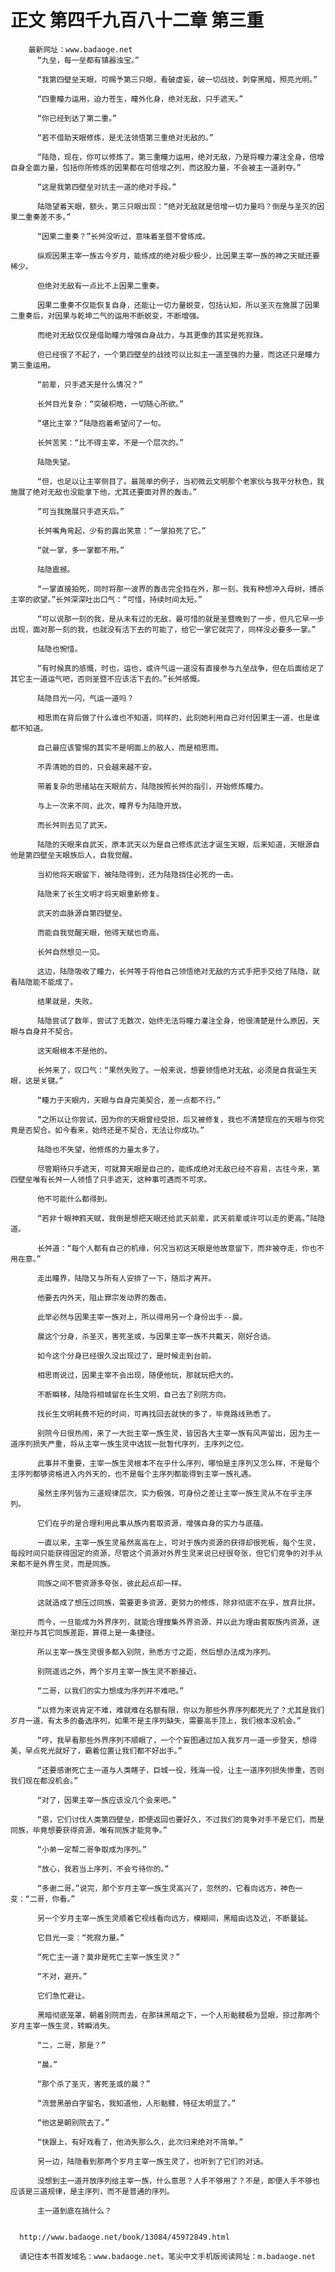 # 正文 第四千九百八十二章 第三重
        最新网址：www.badaoge.net
          “九垒，每一垒都有镇器浊宝。”
      
          “我第四壁垒天眼，可赐予第三只眼，看破虚妄，破一切战技，刺穿黑暗，照亮光明。”
      
          “四重瞳力运用，迫力苍生，瞳外化身，绝对无敌，只手遮天。”
      
          “你已经到达了第二重。”
      
          “若不借助天眼修炼，是无法领悟第三重绝对无敌的。”
      
          “陆隐，现在，你可以修炼了。第三重瞳力运用，绝对无敌，乃是将瞳力灌注全身，倍增自身全面力量，包括你所修炼的因果都在可倍增之列，而这股力量，不会被主一道剥夺。”
      
          “这是我第四壁垒对抗主一道的绝对手段。”
      
          陆隐望着天眼，额头，第三只眼出现：“绝对无敌就是倍增一切力量吗？倒是与圣灭的因果二重奏差不多。”
      
          “因果二重奏？”长舛没听过，意味着圣暨不曾练成。
      
          纵观因果主宰一族古今岁月，能练成的绝对极少极少，比因果主宰一族的神之天赋还要稀少。
      
          但绝对无敌有一点比不上因果二重奏。
      
          因果二重奏不仅能恢复自身，还能让一切力量蜕变，包括认知，所以圣灭在施展了因果二重奏后，对因果与乾坤二气的运用不断蜕变，不断增强。
      
          而绝对无敌仅仅是借助瞳力增强自身战力，与其更像的其实是死寂珠。
      
          但已经很了不起了，一个第四壁垒的战技可以比拟主一道至强的力量，而这还只是瞳力第三重运用。
      
          “前辈，只手遮天是什么情况？”
      
          长舛目光复杂：“突破枳晧，一切随心所欲。”
      
          “堪比主宰？”陆隐抱着希望问了一句。
      
          长舛苦笑：“比不得主宰，不是一个层次的。”
      
          陆隐失望。
      
          “但，也足以让主宰侧目了。最简单的例子，当初微云文明那个老家伙与我平分秋色，我施展了绝对无敌也没能拿下他，尤其还要面对界的轰击。”
      
          “可当我施展只手遮天后。”
      
          长舛嘴角弯起，少有的露出笑意：“一掌拍死了它。”
      
          “就一掌，多一掌都不用。”
      
          陆隐震撼。
      
          “一掌直接拍死，同时将那一波界的轰击完全挡在外，那一刻，我有种想冲入母树，搏杀主宰的欲望。”长舛深深吐出口气：“可惜，持续时间太短。”
      
          “可以说那一刻的我，是从未有过的无敌，最可惜的就是圣暨晚到了一步，但凡它早一步出现，面对那一刻的我，也就没有活下去的可能了，给它一掌它就完了，同样没必要多一掌。”
      
          陆隐也惋惜。
      
          “有时候真的感慨，时也，运也，或许气运一道没有直接参与九垒战争，但在后面给足了其它主一道运气吧，否则圣暨不应该活下去的。”长舛感慨。
      
          陆隐目光一闪，气运一道吗？
      
          相思雨在背后做了什么谁也不知道，同样的，此刻她利用自己对付因果主一道，也是谁都不知道。
      
          自己最应该警惕的其实不是明面上的敌人，而是相思雨。
      
          不弄清她的目的，只会越来越不安。
      
          带着复杂的思绪站在天眼前方，陆隐按照长舛的指引，开始修炼瞳力。
      
          与上一次来不同，此次，瞳界专为陆隐开放。
      
          而长舛则去见了武天。
      
          陆隐的天眼来自武天，原本武天以为是自己修炼武法才诞生天眼，后来知道，天眼源自他是第四壁垒天眼族后人，自我觉醒。
      
          当初他将天眼留下，被陆隐得到，还为陆隐挡住必死的一击。
      
          陆隐来了长生文明才将天眼重新修复。
      
          武天的血脉源自第四壁垒。
      
          而能自我觉醒天眼，他得天赋也奇高。
      
          长舛自然想见一见。
      
          这边，陆隐吸收了瞳力，长舛等于将他自己领悟绝对无敌的方式手把手交给了陆隐，就看陆隐能不能成了。
      
          结果就是，失败。
      
          陆隐尝试了数年，尝试了无数次，始终无法将瞳力灌注全身，他很清楚是什么原因，天眼与自身并不契合。
      
          这天眼根本不是他的。
      
          长舛来了，叹口气：“果然失败了。一般来说，想要领悟绝对无敌，必须是自我诞生天眼，这是关键。”
      
          “瞳力于天眼内，天眼与自身完美契合，差一点都不行。”
      
          “之所以让你尝试，因为你的天眼曾经受损，后又被修复，我也不清楚现在的天眼与你究竟是否契合。如今看来，始终还是不契合，无法让你成功。”
      
          陆隐也不失望，他修炼的力量太多了。
      
          尽管期待只手遮天，可就算天眼是自己的，能练成绝对无敌已经不容易，古往今来，第四壁垒唯有长舛一人领悟了只手遮天，这种事可遇而不可求。
      
          他不可能什么都得到。
      
          “若非十眼神鸦天赋，我倒是想把天眼还给武天前辈，武天前辈或许可以走的更高。”陆隐道。
      
          长舛道：“每个人都有自己的机缘，何况当初这天眼是他故意留下，而非被夺走，你也不用在意。”
      
          走出瞳界，陆隐又与所有人安排了一下，随后才离开。
      
          他要去内外天，阻止罪宗发动界的轰击。
      
          此举必然与因果主宰一族对上，所以得用另一个身份出手--晨。
      
          晨这个分身，杀圣灭，害死圣或，与因果主宰一族不共戴天，刚好合适。
      
          如今这个分身已经很久没出现过了，是时候走到台前。
      
          相思雨说过，因果主宰不会出现，随便他玩，那就玩把大的。
      
          不断瞬移，陆隐将相城留在长生文明，自己去了别院方向。
      
          找长生文明耗费不短的时间，可再找回去就快的多了，毕竟路线熟悉了。
      
          别院今日很热闹，来了一大批主宰一族生灵，皆因各大主宰一族有风声留出，因为主一道序列损失严重，将从主宰一族生灵中选拔一批暂代序列，主序列之位。
      
          此事并不重要，主宰一族生灵根本不在乎什么序列，哪怕是主序列又怎么样，不是每个主序列都够资格进入内外天的，也不是每个主序列都能得到主宰一族礼遇。
      
          虽然主序列皆为三道规律层次，实力极强，可身份之差让主宰一族生灵从不在乎主序列。
      
          它们在乎的是合理利用此事从族内套取资源，增强自身的实力与底蕴。
      
          一直以来，主宰一族生灵虽然高高在上，可对于族内资源的获得却很死板，每个生灵，每段时间只能获得固定的资源，尽管这个资源对外界生灵来说已经很夸张，但它们竞争的对手从来都不是外界生灵，而是同族。
      
          同族之间不管资源多夸张，彼此起点却一样。
      
          这就造成了想压过同族，需要更多资源，更努力的修炼，除非彻底不在乎，放弃比拼。
      
          而今，一旦能成为外界序列，就能合理搜集外界资源，并以此为理由套取族内资源，逐渐拉开与其它同族差距，算得上是一条捷径。
      
          所以主宰一族生灵很多都入别院，熟悉方寸之距，然后想办法成为序列。
      
          别院遥远之外，两个岁月主宰一族生灵不断接近。
      
          “二哥，以我们的实力想成为序列并不难吧。”
      
          “以修为来说肯定不难，难就难在名额有限，你以为那些外界序列都死光了？尤其是我们岁月一道，有太多的备选序列，如果不是主序列缺失，需要高手顶上，我们根本没机会。”
      
          “哼，我早看那些外界序列不顺眼了，一个个妄图通过加入我岁月一道一步登天，想得美，早点死光就好了，霸着位置让我们都不好出手。”
      
          “还要感谢死亡主一道与人类瞎子，巨城一役，残海一役，让主一道序列损失惨重，否则我们现在都没机会。”
      
          “对了，因果主宰一族应该没几个会来吧。”
      
          “恩，它们讨伐人类第四壁垒，即便返回也要好久，不过我们的竞争对手不是它们，而是同族，毕竟想要获得资源，唯有同族才能竞争。”
      
          “小弟一定帮二哥争取成为序列。”
      
          “放心，我若当上序列，不会亏待你的。”
      
          “多谢二哥。”说完，那个岁月主宰一族生灵高兴了，忽然的，它看向远方，神色一变：“二哥，你看。”
      
          另一个岁月主宰一族生灵顺着它视线看向远方，模糊间，黑暗由远及近，不断蔓延。
      
          它目光一变：“死寂力量。”
      
          “死亡主一道？莫非是死亡主宰一族生灵？”
      
          “不对，避开。”
      
          它们急忙避让。
      
          黑暗彻底笼罩，朝着别院而去，在那抹黑暗之下，一个人形骷髅极为显眼，掠过那两个岁月主宰一族生灵，转瞬消失。
      
          “二，二哥，那是？”
      
          “晨。”
      
          “那个杀了圣灭，害死圣或的晨？”
      
          “流营黑册白字留名，我知道他，人形骷髅，特征太明显了。”
      
          “他这是朝别院去了。”
      
          “快跟上，有好戏看了，他消失那么久，此次归来绝对不简单。”
      
          另一边，陆隐看到那两个岁月主宰一族生灵了，也听到了它们的对话。
      
          没想到主一道开放序列给主宰一族，什么意思？人手不够用了？不是，即便人手不够也应该是三道规律，是主序列，而不是普通的序列。
      
          主一道到底在搞什么？
      
      
      http://www.badaoge.net/book/13084/45972849.html
      
      请记住本书首发域名：www.badaoge.net。笔尖中文手机版阅读网址：m.badaoge.net